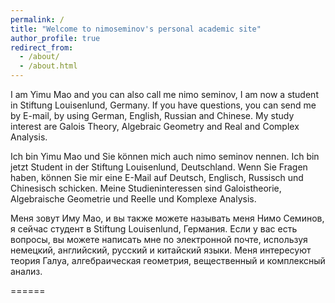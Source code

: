 ```yaml
---
permalink: /
title: "Welcome to nimoseminov's personal academic site"
author_profile: true
redirect_from: 
  - /about/
  - /about.html
---
```


I am Yimu Mao and you can also call me nimo seminov, I am now a student in Stiftung Louisenlund, Germany. If you have questions, you can send me by E-mail, by using German, English, Russian and Chinese. My study interest are Galois Theory, Algebraic Geometry and Real and Complex Analysis. 

Ich bin Yimu Mao und Sie können mich auch nimo seminov nennen. Ich bin jetzt Student in der Stiftung Louisenlund, Deutschland. Wenn Sie Fragen haben, können Sie mir eine E-Mail auf Deutsch, Englisch, Russisch und Chinesisch schicken. Meine Studieninteressen sind Galoistheorie, Algebraische Geometrie und Reelle und Komplexe Analysis.

Меня зовут Иму Мао, и вы также можете называть меня Нимо Семинов, я сейчас студент в Stiftung Louisenlund, Германия. Если у вас есть вопросы, вы можете написать мне по электронной почте, используя немецкий, английский, русский и китайский языки. Меня интересуют теория Галуа, алгебраическая геометрия, вещественный и комплексный анализ.

======

